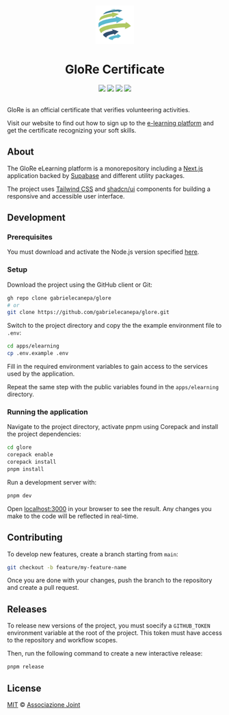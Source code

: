 <div align="center">
  <img src="https://raw.githubusercontent.com/gabrielecanepa/glore/refs/heads/main/.github/assets/glore.png" alt="" width="90">
  <h1>GloRe Certificate</h1>
  <a href="https://github.com/gabrielecanepa/glore/deployments/Production"><img src="https://img.shields.io/github/deployments/gabrielecanepa/glore/Production?logo=vercel&label=Production&labelColor=%2324292e"></a>
  <a href="https://github.com/gabrielecanepa/glore/deployments/Preview"><img src="https://img.shields.io/github/deployments/gabrielecanepa/glore/Preview?logo=vercel&label=Preview&labelColor=%2324292e"></a>
  <a href="https://github.com/gabrielecanepa/glore/actions/workflows/ci.yml"><img src="https://github.com/gabrielecanepa/glore/actions/workflows/ci.yml/badge.svg"></a>
  <a href="https://github.com/gabrielecanepa/glore/actions/workflows/github-code-scanning/codeql"><img src="https://github.com/gabrielecanepa/glore/actions/workflows/github-code-scanning/codeql/badge.svg"></a>
</div>
<br>

GloRe is an official certificate that verifies volunteering activities.

Visit our website to find out how to sign up to the [e-learning platform](https://elearning.glorecertificate.net) and get the certificate recognizing your soft skills.

## About

The GloRe eLearning platform is a monorepository including a <a href="https://nextjs.org">Next.js</a> application backed by <a href="https://supabase.com">Supabase</a> and different utility packages.

The project uses <a href="https://tailwindcss.com">Tailwind CSS</a> and <a href="https://ui.shadcn.com">shadcn/ui</a> components for building a responsive and accessible user interface.

## Development

### Prerequisites

You must download and activate the Node.js version specified [here](https://github.com/gabrielecanepa/glore/blob/main/.node-version).

### Setup

Download the project using the GitHub client or Git:

```sh
gh repo clone gabrielecanepa/glore
# or
git clone https://github.com/gabrielecanepa/glore.git
```

Switch to the project directory and copy the the example environment file to `.env`:

```sh
cd apps/elearning
cp .env.example .env
```

Fill in the required environment variables to gain access to the services used by the application.

Repeat the same step with the public variables found in the `apps/elearning` directory.

### Running the application

Navigate to the project directory, activate pnpm using Corepack and install the project dependencies:

```sh
cd glore
corepack enable
corepack install
pnpm install
```

Run a development server with:

```bash
pnpm dev
```

Open [localhost:3000](http://localhost:3000) in your browser to see the result. Any changes you make to the code will be reflected in real-time.

## Contributing

To develop new features, create a branch starting from `main`:

```sh
git checkout -b feature/my-feature-name
```

Once you are done with your changes, push the branch to the repository and create a pull request.

## Releases

To release new versions of the project, you must soecify a `GITHUB_TOKEN` environment variable at the root of the project. This token must have access to the repository and workflow scopes.

Then, run the following command to create a new interactive release:

```sh
pnpm release
```

## License

[MIT](LICENSE) © [Associazione Joint](https://associazionejoint.org)
